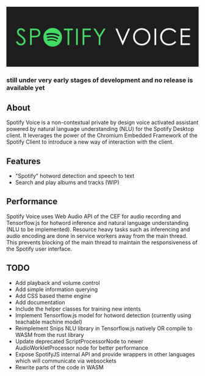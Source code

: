 ﻿![Spotify Voice Banner](https://raw.githubusercontent.com/vrevolverrr/SpotifyVoice/main/docs/banner.png)
### still under very early stages of development and no release is available yet

## About

Spotify Voice is a non-contextual private by design voice activated assistant powered by natural language understanding (NLU) for the Spotify Desktop client. It leverages the power of the Chromium Embedded Framework of the Spotify Client to introduce a new way of interaction with the client.

## Features

- "Spotify" hotword detection and speech to text
- Search and play albums and tracks (WIP)

## Performance

Spotify Voice uses Web Audio API of the CEF for audio recording and Tensorflow.js for hotword inference and natural language understanding (NLU to be implemented). Resource heavy tasks such as inferencing and audio encoding are done in service workers away from the main thread. This prevents blocking of the main thread to maintain the responsiveness of the Spotify user interface.

## TODO
- Add playback and volume control
- Add simple information querying
- Add CSS based theme engine
- Add documentation
- Include the helper classes for training new intents
- Implement Tensorflow.js model for hotword detection (currently using teachable machine model)
- Reimplement Snips NLU library in Tensorflow.js natively OR compile to WASM from the rust library
- Update deprecated ScriptProcessorNode to newer AudioWorkletProcessor node for better performance
- Expose SpotifyJS internal API and provide wrappers in other languages which will communicate via websockets
- Rewrite parts of the code in WASM